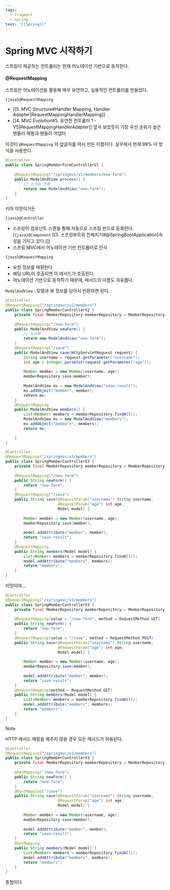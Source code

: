 ```yaml
---
tags:
  - fragment
  - spring
text: "[[Spring]]"
---
```

# Spring MVC 시작하기
스프링이 제공하는 컨트롤러는 현재 어노테이션 기반으로 동작한다.

#### @RequestMapping
스프링은 어노테이션을 활용해 매우 유연하고, 실용적인 컨트롤러를 만들었다.

`{java}@RequestMapping`
- [[5. MVC Structure#Handler Mapping, Handler Adapter|RequestMappingHandlerMapping]]
- [[4. MVC Evolution#5. 유연한 컨트롤러 1 - V5|RequestMappingHandlerAdapter]]
앞서 보았듯이 가장 우선 순위가 높은 핸들러 매핑과 핸들러 어댑터

이것이 `@RequestMapping` 의 앞글자를 따서 만든 이름이다.
실무에서 현재 99% 이 방식을 사용한다.


```java
@Controller  
public class SpringMemberFormControllerV1 {  
  
    @RequestMapping("/springmvc/v1/members/new-form")  
    public ModelAndView process() {  
        // 논리뷰 반환
        return new ModelAndView("new-form");  
    }
}    
```
키야 이맛이거든

`{java}@Controller` 
- 스프링이 컴포넌트 스캔을 통해 자동으로 스프링 빈으로 등록한다. (`{java}@Component` [[3. 스프링부트와 친해지기#@SpringBootApplication|속성을 가지고 있다.]])
- 스프링 MVC에서 어노테이션 기반 컨트롤러로 인식

`{java}@RequestMapping`
- 요청 정보를 매핑한다
- 해당 URL이 호출되면 이 메서드가 호출된다.
- 어노테이션 기반으로 동작하기 때문에, 메서드의 이름도 자유롭다.

`ModelAndView` : 모델과 뷰 정보를 담아서 반환하면 된다.


~~~java title:"컨트롤러 통합"
@Controller  
@RequestMapping("/springmvc/v2/members")  
public class SpringMemberControllerV2 {  
    private final MemberRepository memberRepository = MemberRepository.getInstance();  
  
    @RequestMapping("/new-form")  
    public ModelAndView newForm() {  
        // 논리뷰  
        return new ModelAndView("new-form");  
    }  
    @RequestMapping("/save")  
    public ModelAndView save(HttpServletRequest request) {  
        String username = request.getParameter("username");  
        int age = Integer.parseInt(request.getParameter("age"));  
  
        Member member = new Member(username, age);  
        memberRepository.save(member);  
  
        ModelAndView mv = new ModelAndView("save-result");  
        mv.addObject("member", member);  
        return mv;  
    }  
    @RequestMapping 
    public ModelAndView members() {  
        List<Member> members = memberRepository.findAll();  
        ModelAndView mv = new ModelAndView("members");  
        mv.addObject("members", members);  
        return mv;  
  
    }
}
~~~

~~~java title:"컨트롤러 리펙토링"
@Controller  
@RequestMapping("/springmvc/v3/members")  
public class SpringMemberControllerV3 {  
    private final MemberRepository memberRepository = MemberRepository.getInstance();  
  
    @RequestMapping("/new-form")  
    public String newForm() {  
        return "new-form";  
    }  
    @RequestMapping("/save")  
    public String save(@RequestParam("username") String username,  
                       @RequestParam("age") int age,  
                       Model model) {  
  
        Member member = new Member(username, age);  
        memberRepository.save(member);  
  
        model.addAttribute("member", member);  
        return "save-result";  
    }  
    @RequestMapping  
    public String members(Model model) {  
        List<Member> members = memberRepository.findAll();  
        model.addAttribute("members", members);  
        return "members";  
    }
}
~~~
이맛이야...

~~~java title:"HTTP Method 할당" hl:6,10,21
@Controller  
@RequestMapping("/springmvc/v3/members")  
public class SpringMemberControllerV3 {  
    private final MemberRepository memberRepository = MemberRepository.getInstance();  
  
    @RequestMapping(value = "/new-form", method = RequestMethod.GET)  
    public String newForm() {  
        return "new-form";  
    }  
    @RequestMapping(value = "/save", method = RequestMethod.POST)  
    public String save(@RequestParam("username") String username,  
                       @RequestParam("age") int age,  
                       Model model) {  
  
        Member member = new Member(username, age);  
        memberRepository.save(member);  
  
        model.addAttribute("member", member);  
        return "save-result";  
    }  
    @RequestMapping(method = RequestMethod.GET)  
    public String members(Model model) {  
        List<Member> members = memberRepository.findAll();  
        model.addAttribute("members", members);  
        return "members";  
    }
}
~~~

> [!note] 
> HTTP 메서드 매핑을 해주지 않을 경우 모든 메서드가 허용된다.

~~~java
@Controller  
@RequestMapping("/springmvc/v3/members")  
public class SpringMemberControllerV3 {  
    private final MemberRepository memberRepository = MemberRepository.getInstance();  
  
    @GetMapping("/new-form")  
    public String newForm() {  
        return "new-form";  
    }  
    @PostMapping("/save")  
    public String save(@RequestParam("username") String username,  
                       @RequestParam("age") int age,  
                       Model model) {  
  
        Member member = new Member(username, age);  
        memberRepository.save(member);  
  
        model.addAttribute("member", member);  
        return "save-result";  
    }  
    @GetMapping  
    public String members(Model model) {  
        List<Member> members = memberRepository.findAll();  
        model.addAttribute("members", members);  
        return "members";  
    }
}
~~~
종점이다
